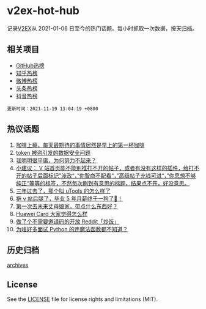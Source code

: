 # v2ex-hot-hub

 记录[V2EX](https://www.v2ex.com/)从 2021-01-06 日至今的热门话题。每小时抓取一次数据，按天[归档](archives)。
 
 ## 相关项目

- [GitHub热榜](https://github.com/snaildev/github-hot-hub)
- [知乎热榜](https://github.com/snaildev/zhihu-hot-hub)
- [微博热榜](https://github.com/snaildev/weibo-hot-hub)
- [头条热榜](https://github.com/snaildev/toutiao-hot-hub)
- [抖音热榜](https://github.com/snaildev/douyin-hot-hub)


 `更新时间：2021-11-19 13:04:19 +0800`

## 热议话题

1. [咖啡上瘾，每天最期待的事情居然是早上的第一杯咖啡](https://www.v2ex.com/t/816443)
1. [token 被盗引发的数据安全问题](https://www.v2ex.com/t/816341)
1. [我明明很平庸，为何努力不起来？](https://www.v2ex.com/t/816270)
1. [小建议： V 站首页能不能别推打不开的帖子，或者有没有这样的插件，给打不开的帖子后面标记”涉政“，”你智商不配看“，”高级帖子充钱可进“，”你思想不够纯正“等等的标签，不然每次刷到有意思的标题，结果点不开，好没意思。](https://www.v2ex.com/t/816276)
1. [三年过去了，那个叫 uTools 的怎么样了](https://www.v2ex.com/t/816446)
1. [拖 v 站后腿了，毕业 5 年月薪终于一狗了👻！](https://www.v2ex.com/t/816435)
1. [第一次去未来丈母娘家，带点什么东西好？](https://www.v2ex.com/t/816324)
1. [Huawei Card 大家觉得怎么样](https://www.v2ex.com/t/816383)
1. [做了个不需要邀请码的开放 Reddit「炒饭」](https://www.v2ex.com/t/816444)
1. [为啥好多面试 Python 的连魔法函数都不知道？](https://www.v2ex.com/t/816468)

## 历史归档

[archives](archives)

## License

See the [LICENSE](LICENSE) file for license rights and limitations (MIT).
